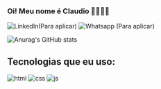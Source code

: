 ### Oi! Meu nome é Claudio 🖐🏻👊🏻

![LinkedIn](https://img.shields.io/badge/LinkedIn-0077B5?style=for-the-badge&logo=linkedin&logoColor=white)(Para aplicar)
![Whatsapp](https://img.shields.io/badge/WhatsApp-25D366?style=for-the-badge&logo=whatsapp&logoColor=whit)
(Para aplicar)

![Anurag's GitHub stats](https://github-readme-stats.vercel.app/api?username=JuniorXgore&show_icons=true&theme=radical)

## Tecnologias que eu uso:

<div style="display: inline_block"></>
<img aling="center" alt="html" src="https://img.shields.io/badge/HTML5-E34F26?style=for-the-badge&logo=html5&logoColor=white"/>
<img aling="center" alt="css" src="https://img.shields.io/badge/CSS3-1572B6?style=for-the-badge&logo=css3&logoColor=white"/>
<img aling="center" alt="js" src="https://img.shields.io/badge/JavaScript-F7DF1E?style=for-the-badge&logo=javascript&logoColor=black"/>
</div>

